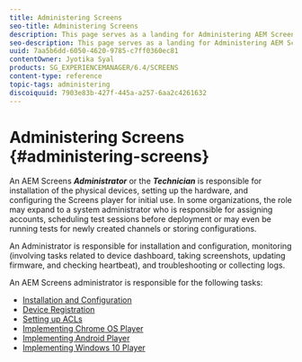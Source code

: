 ```yaml
---
title: Administering Screens
seo-title: Administering Screens
description: This page serves as a landing for Administering AEM Screens. Follow this page to learn about administrative roles associated with AEM Screens.
seo-description: This page serves as a landing for Administering AEM Screens. Follow this page to learn about administrative roles associated with AEM Screens.
uuid: 7aa5b6dd-6050-4620-9785-c7ff0360ec81
contentOwner: Jyotika Syal
products: SG_EXPERIENCEMANAGER/6.4/SCREENS
content-type: reference
topic-tags: administering
discoiquuid: 7903e83b-427f-445a-a257-6aa2c4261632
---
```


# Administering Screens {#administering-screens}

An AEM Screens ***Administrator*** or the ***Technician*** is responsible for installation of the physical devices, setting up the hardware, and configuring the Screens player for initial use. In some organizations, the role may expand to a system administrator who is responsible for assigning accounts, scheduling test sessions before deployment or may even be running tests for newly created channels or storing configurations.

An Administrator is responsible for installation and configuration, monitoring (involving tasks related to device dashboard, taking screenshots, updating firmware, and checking heartbeat), and troubleshooting or collecting logs.

An AEM Screens administrator is responsible for the following tasks:

* [Installation and Configuration](configuring-screens-introduction.md)
* [Device Registration](device-registration.md)  
* [Setting up ACLs](setting-up-acls.md)  
* [Implementing Chrome OS Player](implementing-chrome-os-player.md)
* [Implementing Android Player](implementing-android-player.md)
* [Implementing Windows 10 Player](implementing-windows-player.md)